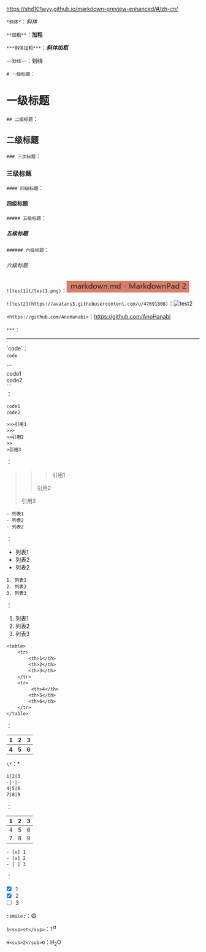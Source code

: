 https://shd101wyy.github.io/markdown-preview-enhanced/#/zh-cn/

`*斜体*`：*斜体* 

`**加粗**`：**加粗**

`***斜体加粗***`：***斜体加粗***

`~~划线~~`：~~划线~~

`# 一级标题`：
# 一级标题
`## 二级标题`：
## 二级标题
`### 三次标题`：
### 三级标题
`#### 四级标题`：
#### 四级标题
`##### 五级标题`：
##### 五级标题
`###### 六级标题`：
###### 六级标题

`![test1](/test1.png)`：![test1](/test1.png)

`![test2](https://avatars3.githubusercontent.com/u/47691808)`：![test2](https://avatars3.githubusercontent.com/u/47691808)

`<https://github.com/AnoHanabi>`：<https://github.com/AnoHanabi>

`***`：<br>
***

\`code\`：<br>
`code`

\```<br>
code1<br>
code2<br>
\```<br>
：
```
code1 
code2
```

```
>>>引用1
>>>
>>引用2
>>
>引用3
``` 
：
>>>引用1
>>>
>>引用2
>>
>引用3

```
- 列表1
- 列表2
- 列表2
```
：
- 列表1
- 列表2
- 列表2

```
1. 列表1
2. 列表2
3. 列表3
```
：
1. 列表1
2. 列表2
3. 列表3

```
<table>
    <tr>
        <th>1</th>
        <th>2</th>
        <th>3</th>
    </tr>
    <tr>
         <th>4</th> 
        <th>5</th>
        <th>6</th>
    </tr>
</table>
```
：
<table>
    <tr>
        <th>1</th>
        <th>2</th>
        <th>3</th>
    </tr>
    <tr>
         <th>4</th> 
        <th>5</th>
        <th>6</th>
    </tr>
</table>

`\*`：*

```
1|2|3
-|-|-
4|5|6
7|8|9
```
：

1|2|3
-|-|-
4|5|6
7|8|9

```
- [x] 1
- [x] 2
- [ ] 3
```
：
- [x] 1
- [x] 2
- [ ] 3

`:smile:`：:smile:

`1<sup>st</sup>`：1<sup>st</sup>

`H<sub>2</sub>O`：H<sub>2</sub>O
